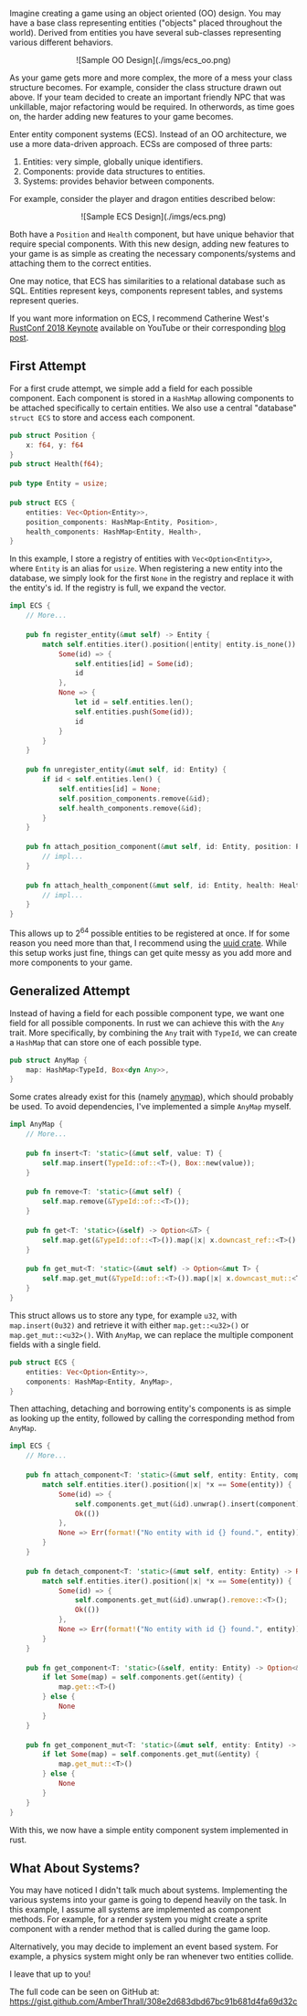 Imagine creating a game using an object oriented (OO) design. You may have a base class representing entities ("objects" placed throughout the world). Derived from entities you have several sub-classes representing various different behaviors.

<center>
![Sample OO Design](./imgs/ecs_oo.png)
</center>

As your game gets more and more complex, the more of a mess your class structure becomes. For example, consider the class structure drawn out above. If your team decided to create an important friendly NPC that was unkillable, major refactoring would be required. In otherwords, as time goes on, the harder adding new features to your game becomes.

Enter entity component systems (ECS). Instead of an OO architecture, we use a more data-driven approach. ECSs are composed of three parts:
1. Entities: very simple, globally unique identifiers.
2. Components: provide data structures to entities.
3. Systems: provides behavior between components.

For example, consider the player and dragon entities described below:

<center>
![Sample ECS Design](./imgs/ecs.png)
</center>

Both have a `Position` and `Health` component, but have unique behavior that require special components. With this new design, adding new features to your game is as simple as creating the necessary components/systems and attaching them to the correct entities.

One may notice, that ECS has similarities to a relational database such as SQL. Entities represent keys, components represent tables, and systems represent queries.

If you want more information on ECS, I recommend Catherine West's [RustConf 2018 Keynote](https://www.youtube.com/watch?v=aKLntZcp27M) available on YouTube or their corresponding [blog post](https://kyren.github.io/2018/09/14/rustconf-talk.html).

## First Attempt

For a first crude attempt, we simple add a field for each possible component. Each component is stored in a `HashMap` allowing components to be attached specifically to certain entities. We also use a central "database" `struct ECS` to store and access each component.

```rust
pub struct Position {
    x: f64, y: f64
}
pub struct Health(f64);

pub type Entity = usize;

pub struct ECS {
    entities: Vec<Option<Entity>>,
    position_components: HashMap<Entity, Position>,
    health_components: HashMap<Entity, Health>,
}
```

In this example, I store a registry of entities with `Vec<Option<Entity>>`, where `Entity` is an alias for `usize`. When registering a new entity into the database, we simply look for the first `None` in the registry and replace it with the entity's id. If the registry is full, we expand the vector.

```rust
impl ECS {
    // More...

    pub fn register_entity(&mut self) -> Entity {
        match self.entities.iter().position(|entity| entity.is_none()) {
            Some(id) => {
                self.entities[id] = Some(id);
                id
            },
            None => {
                let id = self.entities.len();
                self.entities.push(Some(id));
                id
            }
        }
    }

    pub fn unregister_entity(&mut self, id: Entity) {
        if id < self.entities.len() {
            self.entities[id] = None;
            self.position_components.remove(&id);
            self.health_components.remove(&id);
        }
    }

    pub fn attach_position_component(&mut self, id: Entity, position: Position) {
        // impl...
    }

    pub fn attach_health_component(&mut self, id: Entity, health: Health) {
        // impl...
    }
}
```

This allows up to $2^{64}$ possible entities to be registered at once. If for some reason you need more than that, I recommend using the [uuid crate](https://crates.io/crates/uuid). While this setup works just fine, things can get quite messy as you add more and more components to your game.

## Generalized Attempt

Instead of having a field for each possible component type, we want one field for all possible components. In rust we can achieve this with the 
`Any` trait. More specifically, by combining the `Any` trait with `TypeId`, we can create a `HashMap` that can store one of each possible type.

```rust
pub struct AnyMap {
    map: HashMap<TypeId, Box<dyn Any>>,
}
```

Some crates already exist for this (namely [anymap](https://crates.io/crates/anymap)), which should probably be used. To avoid dependencies, I've implemented a simple `AnyMap` myself.

```rust
impl AnyMap {
    // More...

    pub fn insert<T: 'static>(&mut self, value: T) {
        self.map.insert(TypeId::of::<T>(), Box::new(value));
    }

    pub fn remove<T: 'static>(&mut self) {
        self.map.remove(&TypeId::of::<T>());
    }

    pub fn get<T: 'static>(&self) -> Option<&T> {
        self.map.get(&TypeId::of::<T>()).map(|x| x.downcast_ref::<T>().unwrap())
    }

    pub fn get_mut<T: 'static>(&mut self) -> Option<&mut T> {
        self.map.get_mut(&TypeId::of::<T>()).map(|x| x.downcast_mut::<T>().unwrap())
    }
}
```

This struct allows us to store any type, for example `u32`, with `map.insert(0u32)` and retrieve it with either `map.get::<u32>()` or `map.get_mut::<u32>()`. With `AnyMap`, we can replace the multiple component fields with a single field.

```rust
pub struct ECS {
    entities: Vec<Option<Entity>>,
    components: HashMap<Entity, AnyMap>,
}
```

Then attaching, detaching and borrowing entity's components is as simple as looking up the entity, followed by calling the corresponding method from `AnyMap`.

```rust
impl ECS {
    // More...

    pub fn attach_component<T: 'static>(&mut self, entity: Entity, component: T) -> Result<(), String> {
        match self.entities.iter().position(|x| *x == Some(entity)) {
            Some(id) => {
                self.components.get_mut(&id).unwrap().insert(component);
                Ok(())
            },
            None => Err(format!("No entity with id {} found.", entity)),
        }
    }

    pub fn detach_component<T: 'static>(&mut self, entity: Entity) -> Result<(), String> {
        match self.entities.iter().position(|x| *x == Some(entity)) {
            Some(id) => {
                self.components.get_mut(&id).unwrap().remove::<T>();
                Ok(())
            },
            None => Err(format!("No entity with id {} found.", entity)),
        }
    }

    pub fn get_component<T: 'static>(&self, entity: Entity) -> Option<&T> {
        if let Some(map) = self.components.get(&entity) {
            map.get::<T>()
        } else {
            None
        }
    }

    pub fn get_component_mut<T: 'static>(&mut self, entity: Entity) -> Option<&mut T> {
        if let Some(map) = self.components.get_mut(&entity) {
            map.get_mut::<T>()
        } else {
            None
        }
    }
}
```

With this, we now have a simple entity component system implemented in rust.

## What About Systems?

You may have noticed I didn't talk much about systems. Implementing the various systems into your game is going to depend heavily on the task. In this example, I assume all systems are implemented as component methods. For example, for a render system you might create a sprite component with a render method that is called during the game loop.

Alternatively, you may decide to implement an event based system. For example, a physics system might only be ran whenever two entities collide. 

I leave that up to you!

The full code can be seen on GitHub at: https://gist.github.com/AmberThrall/308e2d683dbd67bc91b681d4fa69d32c